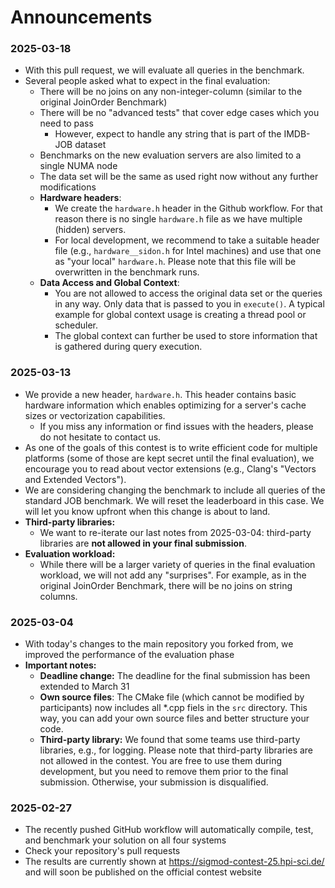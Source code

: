# Announcements

### 2025-03-18
  - With this pull request, we will evaluate all queries in the benchmark.
  - Several people asked what to expect in the final evaluation:
    - There will be no joins on any non-integer-column (similar to the original JoinOrder Benchmark)
    - There will be no "advanced tests" that cover edge cases which you need to pass
      - However, expect to handle any string that is part of the IMDB-JOB dataset
    - Benchmarks on the new evaluation servers are also limited to a single NUMA node
    - The data set will be the same as used right now without any further modifications
    - **Hardware headers**:
      - We create the `hardware.h` header in the Github workflow. For that reason there is no single `hardware.h` file as we have multiple (hidden) servers.
      - For local development, we recommend to take a suitable header file (e.g., `hardware__sidon.h` for Intel machines) and use that one as "your local" `hardware.h`. Please note that this file will be overwritten in the benchmark runs.
    - **Data Access and Global Context**:
      - You are not allowed to access the original data set or the queries in any way. Only data that is passed to you in `execute()`. A typical example for global context usage is creating a thread pool or scheduler.
      - The global context can further be used to store information that is gathered during query execution.

### 2025-03-13
  - We provide a new header, `hardware.h`. This header contains basic hardware information which enables optimizing for a server's cache sizes or vectorization capabilities.
    - If you miss any information or find issues with the headers, please do not hesitate to contact us.
  - As one of the goals of this contest is to write efficient code for multiple platforms (some of those are kept secret until the final evaluation), we encourage you to read about vector extensions (e.g., Clang's "Vectors and Extended Vectors").
  - We are considering changing the benchmark to include all queries of the standard JOB benchmark. We will reset the leaderboard in this case. We will let you know upfront when this change is about to land.
  - **Third-party libraries:**
    - We want to re-iterate our last notes from 2025-03-04: third-party libraries are **not allowed in your final submission**.
  - **Evaluation workload:**
    -  While there will be a larger variety of queries in the final evaluation workload, we will not add any "surprises". For example, as in the original JoinOrder Benchmark, there will be no joins on string columns.

### 2025-03-04
  - With today's changes to the main repository you forked from, we improved the performance of the evaluation phase
  - **Important notes:**
    - **Deadline change:** The deadline for the final submission has been extended to March 31
    - **Own source files**: The CMake file (which cannot be modified by participants) now includes all *.cpp fiels in the `src` directory. This way, you can add your own source files and better structure your code.
    - **Third-party library:** We found that some teams use third-party libraries, e.g., for  logging. Please note that third-party libraries are not allowed in the contest. You are free to use them during development, but you need to remove them prior to the final submission. Otherwise, your submission is disqualified.

### 2025-02-27
  - The recently pushed GitHub workflow will automatically compile, test, and benchmark your solution on all four systems
  - Check your repository's pull requests
  - The results are currently shown at https://sigmod-contest-25.hpi-sci.de/ and will soon be published on the official contest website
